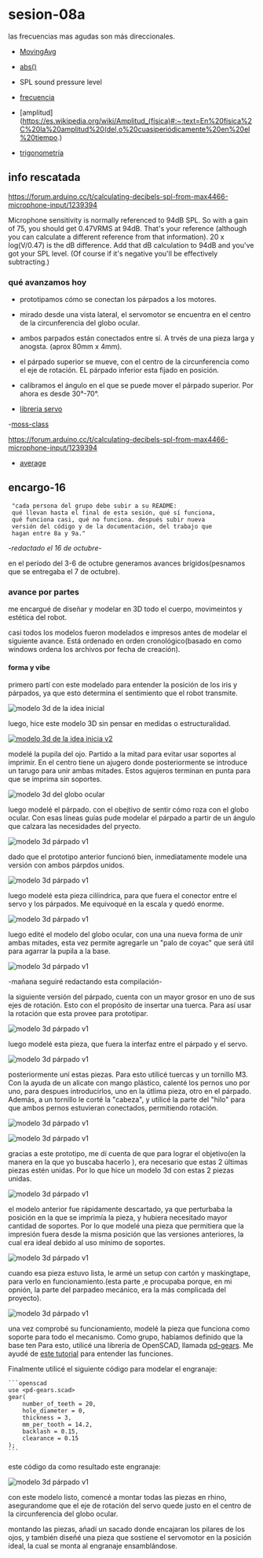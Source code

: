 # sesion-08a

las frecuencias mas agudas son más direccionales.

- [MovingAvg](https://docs.arduino.cc/libraries/movingavg)

- [abs()](https://docs.arduino.cc/language-reference/en/functions/math/abs)

- SPL sound pressure level

- [frecuencia](https://es.wikipedia.org/wiki/Frecuencia)
- [amplitud](<https://es.wikipedia.org/wiki/Amplitud_(física)#:~:text=En%20física%2C%20la%20amplitud%20(del,o%20cuasiperiódicamente%20en%20el%20tiempo>.)

- [trigonometría](https://es.wikipedia.org/wiki/Trigonometría)

## info rescatada

<https://forum.arduino.cc/t/calculating-decibels-spl-from-max4466-microphone-input/1239394>

Microphone sensitivity is normally referenced to 94dB SPL.
So with a gain of 75, you should get 0.47VRMS at 94dB. That's your reference (although you can calculate a different reference from that information).
20 x log(V/0.47) is the dB difference.
Add that dB calculation to 94dB and you've got your SPL level. (Of course if it's negative you'll be effectively subtracting.)

### qué avanzamos hoy

- prototipamos cómo se conectan los párpados a los motores.

- mirado desde una vista lateral, el servomotor se encuentra en el centro de la circunferencia del globo ocular.

- ambos parpados están conectados entre sí. A trvés de una pieza larga y anogsta. (aprox 80mm x 4mm).

- el párpado superior se mueve, con el centro de la circunferencia como el eje de rotación. EL párpado inferior esta fijado en posición.
- calibramos el ángulo en el que se puede mover el párpado superior. Por ahora es desde 30°-70°.

- [libreria servo](https://github.com/arduino-libraries/Servo/blob/master/docs/api.md#attach)

 -[moss-class](https://github.com/Mosswhosmoss/dis8645-2025-02-procesos/blob/main/03-Mosswhosmoss/sesion-08a/codigoRobotFriolento_0_2_1/SensorUltra.cpp)

 <https://forum.arduino.cc/t/calculating-decibels-spl-from-max4466-microphone-input/1239394>

- [average](https://forum.arduino.cc/t/calculating-average-value/204225)

## encargo-16

     "cada persona del grupo debe subir a su README:
     qué llevan hasta el final de esta sesión, qué sí funciona,
     qué funciona casi, qué no funciona. después subir nueva 
     versión del código y de la documentación, del trabajo que
     hagan entre 8a y 9a."

-*redactado el 16 de octubre*-

en el período del 3-6 de octubre generamos avances brígidos(pesnamos que se entregaba el 7 de octubre).

### avance por partes

me encargué de diseñar y modelar en 3D todo el cuerpo, movimeintos y estética del robot.

casi todos los modelos fueron modelados e impresos antes de modelar el siguiente avance. Está ordenado en orden cronológico(basado en como windows ordena los archivos por fecha de creación).

#### forma y vibe

primero partí con este modelado para entender la posición de los iris y párpados, ya que esto determina  el sentimiento que el robot transmite.

![modelo 3d de la idea inicial](./imagenes/vibe.png)

luego, hice este modelo 3D sin pensar en medidas o estructuralidad.

[![modelo 3d de la idea inicia v2](./imagenes/primer-idea.png)](/12-santiagoClifford/sesion-08b/ascii-stl/primer-ideaBin.stl)

modelé la pupila del ojo. Partido a la mitad para evitar usar soportes al imprimir. En el centro tiene un ajugero donde posteriormente se introduce un tarugo para unir ambas mitades. Estos agujeros terminan en punta para que se imprima sin soportes.

![modelo 3d del globo ocular](./imagenes/esferav1.png)

luego modelé  el párpado. con el obejtivo de sentir cómo roza con el globo ocular. Con esas lineas guías pude modelar el párpado a partir de un ángulo que calzara las necesidades del pryecto.

![modelo 3d párpado v1](./imagenes/parpadoV1.png)

dado que el prototipo anterior funcionó bien, inmediatamente modele una versión con ambos párpdos unidos.

![modelo 3d párpado v1](./imagenes/parpadoV2.png)

luego modelé esta pieza cilíindrica, para que fuera el conector entre el servo y los párpados. Me equivoqué en la escala y quedó enorme.

![modelo 3d párpado v1](./imagenes/cilindro-cuek.png)

luego edité el modelo del globo ocular, con una una nueva forma de unir ambas mitades, esta vez permite agregarle un "palo de coyac" que será útil para agarrar la pupila a la base.

![modelo 3d párpado v1](./imagenes/esferaV2.png)

-mañana seguiré redactando esta compilación-

la siguiente versión del párpado, cuenta con un mayor grosor en uno de sus ejes de rotación. Esto con el propósito de insertar una tuerca. Para así usar la rotación que esta provee para prototipar.

![modelo 3d párpado v1](./imagenes/parpado-masGrueso.png)

luego modelé esta pieza, que fuera la interfaz entre el párpado y el servo.

![modelo 3d párpado v1](./imagenes/servo-parpado-v1.png)

posteriormente uní estas piezas. Para esto utilicé tuercas y un tornillo M3. Con la ayuda de un alicate con mango plástico, calenté los pernos uno por uno, para despues introducirlos, uno en la útlima pieza, otro en el párpado. Además, a un tornillo le corté la "cabeza", y utilicé la parte del "hilo" para que ambos pernos estuvieran conectados, permitiendo rotación.

![modelo 3d párpado v1](./imagenes/servo-perno1.jpg)

![modelo 3d párpado v1](./imagenes/servo-perno2.jpg)

gracias a este prototipo, me dí cuenta de que para lograr el objetivo(en la manera en la que yo buscaba hacerlo ), era necesario que estas 2 últimas piezas estén unidas. Por lo que hice un modelo 3d con estas 2 piezas unidas.

![modelo 3d párpado v1](./imagenes/parpado-pataMala.jpg)

el modelo anterior fue rápidamente descartado, ya que perturbaba la posición en la que se imprimía la pieza, y hubiera necesitado mayor cantidad de soportes. Por lo que modelé una pieza que permitiera que la impresión fuera desde la misma posición que las versiones anteriores, la cual era ideal debido al uso mínimo de soportes.

![modelo 3d párpado v1](./imagenes/parpado-pataWena.png)

cuando esa pieza estuvo lista, le armé un setup con cartón y maskingtape, para verlo en funcionamiento.(esta parte ,e procupaba porque, en mi opnión, la parte del parpadeo mecánico, era la más complicada del proyecto).

![modelo 3d párpado v1](./imagenes/maketa-v1.jpg)

una vez comprobé su funcionamiento, modelé la pieza que funciona como soporte para todo el mecanismo. Como grupo, habíamos definido que la base ten
Para esto, utilicé una librería de OpenSCAD, llamada [pd-gears](https://github.com/sadr0b0t/pd-gears). Me ayudé de [este tutorial](https://www.youtube.com/watch?v=pEo-DOJnO5k) para entender las funciones.

Finalmente utilicé el siguiente código para modelar el engranaje:

    ```openscad
    use <pd-gears.scad>
    gear(
        number_of_teeth = 20,
        hole_diameter = 0,
        thickness = 3,
        mm_per_tooth = 14.2,
        backlash = 0.15,
        clearance = 0.15
    );
    ```

este código da como resultado este engranaje:

![modelo 3d párpado v1](./imagenes/myGear-render.png)

con este modelo listo, comencé a montar todas las piezas en rhino, asegurandome que el eje de rotación del servo quede justo en el centro de la circunferencia del globo ocular.

montando las piezas, añadí un sacado donde encajaran los pilares de los ojos, y también diseñé una pieza que sostiene el servomotor en la posición ideal, la cual se monta al engranaje ensamblándose.
